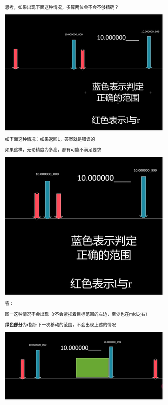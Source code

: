 思考，如果出现下面这种情况，多算两位会不会不够精确？

![image-20240917230049278](./思考1_双指针二分精度.assets/image-20240917230049278.png)

如下面这种情况：如果返回L，答案就是错误的

如果这样，无论精度为多高，都有可能不满足要求

![image-20240917230309124](./思考1_双指针二分精度.assets/image-20240917230309124.png)

答：



图一这种情况不会出现（r不会紧挨着目标范围的左边，至少也在mid之右）

**绿色部分**为r指针下一次移动的范围，不会出现上述的情况

![image-20240917230747063](./思考1_双指针二分精度.assets/image-20240917230747063-1726585876484-3.png)